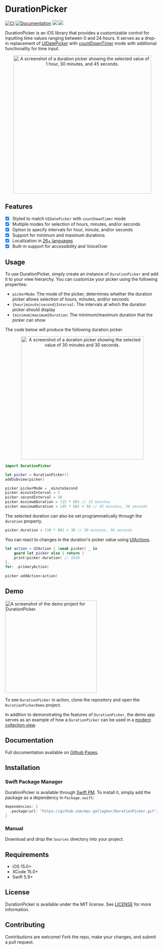 # DurationPicker
[![CI](https://github.com/mac-gallagher/DurationPicker/actions/workflows/ci.yml/badge.svg)](https://github.com/mac-gallagher/DurationPicker/actions/workflows/ci.yml)
[![Documentation](https://github.com/mac-gallagher/DurationPicker/actions/workflows/documentation.yml/badge.svg)](https://github.com/mac-gallagher/DurationPicker/actions/workflows/documentation.yml)
[![](https://img.shields.io/endpoint?url=https%3A%2F%2Fswiftpackageindex.com%2Fapi%2Fpackages%2Fmac-gallagher%2FDurationPicker%2Fbadge%3Ftype%3Dplatforms)](https://swiftpackageindex.com/mac-gallagher/DurationPicker)
[![](https://img.shields.io/endpoint?url=https%3A%2F%2Fswiftpackageindex.com%2Fapi%2Fpackages%2Fmac-gallagher%2FDurationPicker%2Fbadge%3Ftype%3Dswift-versions)](https://swiftpackageindex.com/mac-gallagher/DurationPicker)

DurationPicker is an iOS library that provides a customizable control for inputting time values ranging between 0 and 24 hours. It serves as a drop-in replacement of [UIDatePicker](https://developer.apple.com/documentation/uikit/uidatepicker) with [countDownTimer](https://developer.apple.com/documentation/uikit/uidatepicker/mode/countdowntimer) mode with additional functionality for time input.

<p align="center">
  <picture>
    <source media="(prefers-color-scheme: dark)" srcset="https://imgur.com/ADsLNpn.png" width=450>
    <img alt="A screenshot of a duration picker showing the selected value of 1 hour, 30 minutes, and 45 seconds." src="https://imgur.com/eBndHzh.png" width=450>
  </picture>
</p>

## Features

- [x] Styled to match `UIDatePicker` with `countDownTimer` mode
- [x] Multiple modes for selection of hours, minutes, and/or seconds
- [x] Option to specify intervals for hour, minute, and/or seconds
- [x] Support for minimum and maximum durations
- [x] Localization in [26+ languages](https://mac-gallagher.github.io/DurationPicker/documentation/durationpicker/localization)
- [x] Built-in support for accessibility and VoiceOver

## Usage

To use DurationPicker, simply create an instance of `DurationPicker` and add it to your view hierarchy. You can customize your picker using the following properties:

- `pickerMode`: The mode of the picker, determines whether the duration picker allows selection of hours, minutes, and/or seconds
- `{hour|minute|second}Interval`: The intervals at which the duration picker should display
- `{minimum|maximum}Duration`: The minimum/maximum duration that the picker can show

The code below will produce the following duration picker.

<p align="center">
  <picture>
    <source media="(prefers-color-scheme: dark)" srcset="https://imgur.com/ugGjBPb.png" width=400>
    <img alt="A screenshot of a duration picker showing the selected value of 30 minutes and 30 seconds." src="https://imgur.com/Tu01Iwa.png" width=400>
  </picture>
</p>

```swift
import DurationPicker

let picker = DurationPicker()
addSubview(picker)

picker.pickerMode = .minuteSecond
picker.minuteInterval = 5
picker.secondInterval = 30
picker.minimumDuration = (15 * 60) // 15 minutes
picker.maximumDuration = (45 * 60) + 30 // 45 minutes, 30 seconds
```

The selected duration can also be set programmatically through the `duration` property. 

```swift
picker.duration = (30 * 60) + 30 // 30 minutes, 30 seconds
```

You can react to changes in the duration's picker value using [UIActions](https://developer.apple.com/documentation/uikit/uiaction).

```swift
let action = UIAction { [weak picker] _ in
    guard let picker else { return }
    print(picker.duration) // 1830
},
for: .primaryAction)
    
picker.addAction(action)
```

## Demo

<picture>
  <source media="(prefers-color-scheme: dark)" srcset="https://imgur.com/uDKJiS4.jpg" width=300>
  <img alt="A screenshot of the demo project for DurationPicker." src="https://i.imgur.com/eUlm0Bh.png" width=300>
</picture>

To see `DurationPicker` in action, clone the repository and open the `DurationPickerDemo` project. 

In addition to demonstrating the features of `DurationPicker`, the demo app serves as an example of how a `DurationPicker` can be used in a [modern collection view](https://developer.apple.com/documentation/uikit/views_and_controls/collection_views/implementing_modern_collection_views).

## Documentation
Full documentation available on [Github Pages](https://mac-gallagher.github.io/DurationPicker/documentation/durationpicker).

## Installation

### Swift Package Manager
DurationPicker is available through [Swift PM](<https://swift.org/package-manager/>). To install it, simply add the package as a dependency in `Package.swift`:

```swift
dependencies: [
  .package(url: "https://github.com/mac-gallagher/DurationPicker.git", from: "1.0.0"),
]
```

### Manual
Download and drop the `Sources` directory into your project.

## Requirements
- iOS 15.0+
- XCode 15.0+
- Swift 5.9+

## License

DurationPicker is available under the MIT license. See [LICENSE](LICENSE) for more information.

## Contributing
Contributions are welcome! Fork the repo, make your changes, and submit a pull request.

